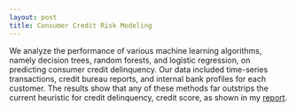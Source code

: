 ```yaml
---
layout: post
title: Consumer Credit Risk Modeling
---
```


We analyze the performance of various machine learning algorithms, namely decision trees, random forests, and logistic regression, on predicting consumer credit delinquency. Our data included time-series transactions, credit bureau reports, and internal bank profiles for each customer. The results show that any of these methods far outstrips the current heuristic for credit delinquency, credit score, as shown in my [report](assets/credit-score.pdf).

